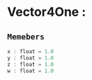 
# Vector4One : 
## ```Memebers```    
```rust
x : float = 1.0  
y : float = 1.0  
z : float = 1.0  
w : float = 1.0  
```


